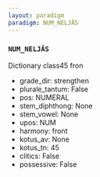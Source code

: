 ```yaml
---
layout: paradigm
paradigm: NUM_NELJÄS
---
```

### ` NUM_NELJÄS `

Dictionary class45 fron
* grade_dir: strengthen
* plurale_tantum: False
* pos: NUMERAL
* stem_diphthong: None
* stem_vowel: None
* upos: NUM
* harmony: front
* kotus_av: None
* kotus_tn: 45
* clitics: False
* possessive: False

